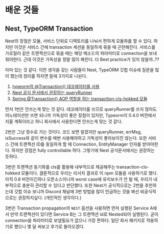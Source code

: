 # 배운 것들

## Nest, TypeORM Transaction 

Nest의 장점은 모듈, 서비스 단위로 디렉토리를 나눠서 편하게 모듈화를 할 수 있다.
하지만 이것은 서비스 간에 transaction 세션을 동일하게 묶을 때 곤란해진다. 서비스를 가로질러 같은 트랜잭션으로 묶을 때는 해당 메소드의 파라미터로 connection을 보내줘야한다. 근데 이것은 가독성을 정말 많이 해친다. 더 Best practice가 있지 않을까..??

아마 있는 것 같다. 이런 생각을 갖는 사람들이 Nest, TypeORM 깃헙 이슈에 질문을 많이 했는데 정리를 하자면 밑에 3가지로 나뉜다.

1. [typeorm의 @Transaction() 데코레이터를 사용](https://orkhan.gitbook.io/typeorm/docs/transactions#transaction-decorators)
2. [Nest 공식 문서에서 권장하는 queryRunner](https://docs.nestjs.com/techniques/database#transactions)
3. [Spring @Transaction() AOP 역할을 하는 transaction-cls-hokked 모듈 ](https://github.com/odavid/typeorm-transactional-cls-hooked)


먼저 1번은 안쓰는게 맞는 것 같다. 데코레이터를 쓰므로 queryRunner를 쓰지 않아도 어노테이션만 쓰면 되니까 가독성이 좋은 장점이 있지만, Typeorm이 0.4.0 버전에서 지울 계획이라고 하니 회사에서 사용한다면 안쓰는게 맞는 것 같다.

2번은 그냥 정수로 가는 것이다. 코드 보면 알겠지만 queryRunner, errMsg, isSuccess와 같이 변수를 매번 사용해야하고 가독성이 좋아보이진 않는다. 또한 서비스 간에 트랜잭션 ID를 동일하게 할 때 Connection, EntityManager 인자를 받아야한다. 하지만 장점은 fully controllable 하다. 그렇기에 Nest 공식문서에서는 권장하는 듯하다. 

3번은 트랜잭션 동기화를 cls를 활용해 내부적으로 제공해주는 transaction-cls-hokked 모듈이다. 결론적으로 우리는 리서치 결과로 이 npm 모듈을 사용하기로 했다. 아직 0.8 버전이긴하나 오픈소스이니까 worst case에 유지보수가 안 될 때, 우리가 내부적으로 충분히 관리할 수 있다고 판단했다. 또한 Nest가 공식적으로는 2번을 추천하는데 깃헙 이슈 보니까 Discord 채널에 3번 방법을 많이 언급하는 것을 봐선 비공식적으로는 권장하지싶다. (개인적인 생각이다.)

3번은 Transaction propagation의 ```NEST``` 옵션을 사용하면 먼저 실행된 Service A에서 만약  트랜잭션이 있다면 Service B는 그 트랜잭션 id로 Nested되어 실행된다. 굳이 connection을 파라미터로 보낼필요가 없으니 가장 편하다. 일단 회사 패키지로 적용하기로 헀으니 몇 달 써보고 후기로 돌아오겠다.